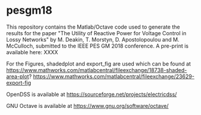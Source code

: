 # pesgm18
This repository contains the Matlab/Octave code used to generate the results for the paper "The Utility of Reactive Power for Voltage Control in Lossy Networks" by M. Deakin, T. Morstyn, D. Apostolopoulou and M. McCulloch, submitted to the IEEE PES GM 2018 conference. A pre-print is available here: XXXX

For the Figures, shadedplot and export_fig are used which can be found at
https://www.mathworks.com/matlabcentral/fileexchange/18738-shaded-area-plot?
https://www.mathworks.com/matlabcentral/fileexchange/23629-export-fig

OpenDSS is available at
https://sourceforge.net/projects/electricdss/

GNU Octave is available at
https://www.gnu.org/software/octave/
